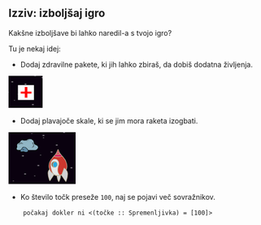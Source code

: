 ## Izziv: izboljšaj igro

Kakšne izboljšave bi lahko naredil-a s tvojo igro?

Tu je nekaj idej:

+ Dodaj zdravilne pakete, ki jih lahko zbiraš, da dobiš dodatna življenja.

![posnetek zaslona](images/invaders-aid.png)

+ Dodaj plavajoče skale, ki se jim mora raketa izogbati.

![posnetek zaslona](images/invaders-rocks.png)

+ Ko število točk preseže `100`, naj se pojavi več sovražnikov.

```blocks3
    počakaj dokler ni <(točke :: Spremenljivka) = [100]>
```